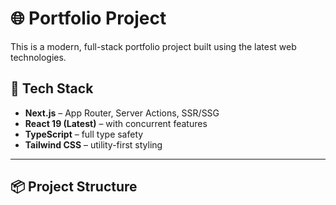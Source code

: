 # 🌐 Portfolio Project

This is a modern, full-stack portfolio project built using the latest web technologies.

## 🚀 Tech Stack

- **Next.js** – App Router, Server Actions, SSR/SSG
- **React 19 (Latest)** – with concurrent features
- **TypeScript** – full type safety
- **Tailwind CSS** – utility-first styling

---

## 📦 Project Structure
